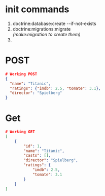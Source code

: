 # init commands

1. doctrine:database:create --if-not-exists
1. doctrine:migrations:migrate
   <br>_(make:migration to create them)_
1.  

# POST

```json
# Working POST
{
  "name": "Titanic",
  "ratings": {"imdb": 2.5, "tomate": 3.1},
  "director": "Spielberg"
}
```

# Get

```json
# Working GET
[
    {
        "id": 1,
        "name": "Titanic",
        "casts": [],
        "director": "Spielberg",
        "ratings": {
            "imdb": 2.5,
            "tomate": 3.1
        }
    }
]
```
